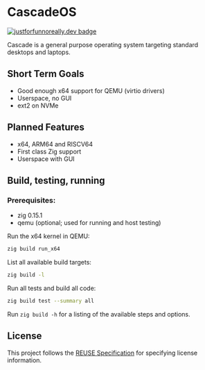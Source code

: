 # CascadeOS

[![justforfunnoreally.dev badge](https://img.shields.io/badge/justforfunnoreally-dev-9ff)](https://justforfunnoreally.dev)

Cascade is a general purpose operating system targeting standard desktops and laptops.

## Short Term Goals
- Good enough x64 support for QEMU (virtio drivers)
- Userspace, no GUI
- ext2 on NVMe

## Planned Features
- x64, ARM64 and RISCV64
- First class Zig support
- Userspace with GUI

## Build, testing, running
### Prerequisites:
- zig 0.15.1
- qemu (optional; used for running and host testing)

Run the x64 kernel in QEMU:
```sh
zig build run_x64
```

List all available build targets:
```sh
zig build -l
```

Run all tests and build all code: 
```sh
zig build test --summary all
```

Run `zig build -h` for a listing of the available steps and options.

## License
This project follows the [REUSE Specification](https://reuse.software/spec/) for specifying license information.
